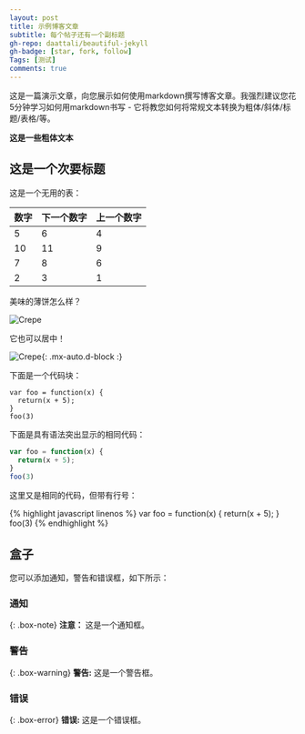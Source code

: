 ```yaml
---
layout: post
title: 示例博客文章
subtitle: 每个帖子还有一个副标题
gh-repo: daattali/beautiful-jekyll
gh-badge: [star, fork, follow]
Tags: [测试]
comments: true
---
```


这是一篇演示文章，向您展示如何使用markdown撰写博客文章。我强烈建议您花5分钟学习如何用markdown书写 - 它将教您如何将常规文本转换为粗体/斜体/标题/表格/等。

**这是一些粗体文本**

## 这是一个次要标题

这是一个无用的表：

| 数字 | 下一个数字 | 上一个数字 |
| :------ |:--- | :--- |
| 5 | 6 | 4 |
| 10 | 11 | 9 |
| 7 | 8 | 6 |
| 2 | 3 | 1 |


美味的薄饼怎么样？

![Crepe](https://s3-media3.fl.yelpcdn.com/bphoto/cQ1Yoa75m2yUFFbY2xwuqw/348s.jpg)

它也可以居中！

![Crepe](https://s3-media3.fl.yelpcdn.com/bphoto/cQ1Yoa75m2yUFFbY2xwuqw/348s.jpg){: .mx-auto.d-block :}

下面是一个代码块：
~~~
var foo = function(x) {
  return(x + 5);
}
foo(3)
~~~

下面是具有语法突出显示的相同代码：

```javascript
var foo = function(x) {
  return(x + 5);
}
foo(3)
```

这里又是相同的代码，但带有行号：

{% highlight javascript linenos %}
var foo = function(x) {
  return(x + 5);
}
foo(3)
{% endhighlight %}

## 盒子
您可以添加通知，警告和错误框，如下所示：

### 通知

{: .box-note}
**注意：** 这是一个通知框。

### 警告

{: .box-warning}
**警告:**  这是一个警告框。

### 错误

{: .box-error}
**错误:**  这是一个错误框。